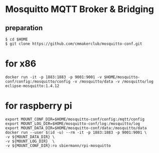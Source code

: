 # Mosquitto MQTT Broker & Bridging

## preparation
	$ cd $HOME
	$ git clone https://github.com/cmmakerclub/mosquitto-conf.git

	
# for x86
	docker run -it -p 1883:1883 -p 9001:9001 -v $HOME/mosquitto-conf/config:/mosquitto/config -v /mosquitto/data -v /mosquitto/log eclipse-mosquitto:1.4.12

# for raspberry pi
	export MOUNT_CONF_DIR=$HOME/mosquitto-conf/config:/mqtt/config
	export MOUNT_LOG_DIR=$HOME/mosquitto-conf/log:/mosquitto/log
	export MOUNT_DATA_DIR=$HOME/mosquitto-conf/data:/mosquitto/data
	docker run --user $(id -u) --rm -it -p 1883:1883 -p 9001:9001 \
	-v ${MOUNT_DATA_DIR} \
	-v ${MOUNT_LOG_DIR}  \
	-v ${MOUNT_CONF_DIR}:ro sbiermann/rpi-mosquitto